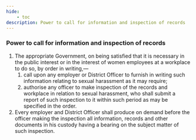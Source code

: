 ```yaml
---
hide:
    - toc
description: Power to call for information and inspection of records
---
```


### Power to call for information and inspection of records

1. The appropriate Government, on being satisfied that it is necessary in the public interest or in the interest of women employees at a workplace to do so, by order in writing,—
    1. call upon any employer or District Officer to furnish in writing such information relating to sexual harassment as it may require;
    2. authorise any officer to make inspection of the records and workplace in relation to sexual harassment, who shall submit a report of such inspection to it within such period as may be specified in the order.
2. Every employer and District Officer shall produce on demand before the officer making the inspection all information, records and other documents in his custody having a bearing on the subject matter of such inspection.
